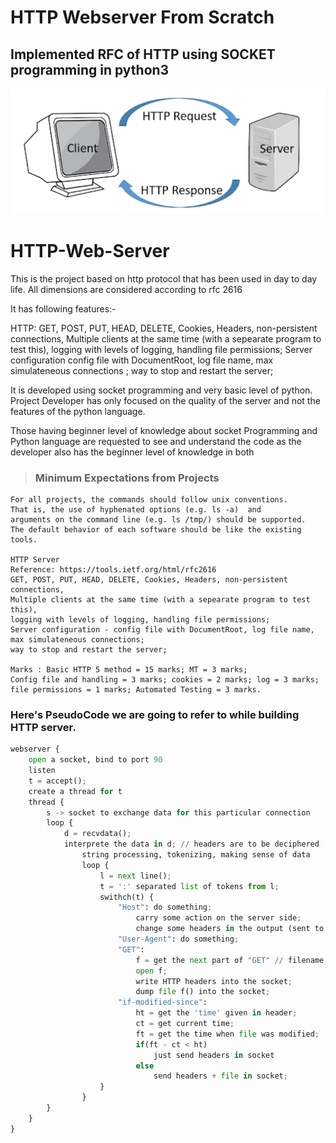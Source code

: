 # HTTP Webserver From Scratch
## Implemented RFC of HTTP using SOCKET programming in python3

![HTTP image](./images/httpImg.png "HTTP image")

# HTTP-Web-Server
This is the project based on http protocol that has been used in day to day life. All dimensions are considered according to rfc 2616

It has following features:-

HTTP: GET, POST, PUT, HEAD, DELETE, Cookies, Headers, non-persistent connections, Multiple clients at the same time
(with a sepearate program to test this), logging with levels of logging, handling file permissions;  Server configuration 
config file with DocumentRoot, log file name, max simulateneous connections ; way to stop and restart the server;

It is developed using socket programming and very basic level of python.
Project Developer has only focused on the quality of the server and not the features of the python language. 

Those having beginner level of knowledge about socket Programming and Python language are requested to see and understand
the code as the developer also has the beginner level of knowledge in both

> ### Minimum  Expectations from Projects
	For all projects, the commands should follow unix conventions. 
	That is, the use of hyphenated options (e.g. ls -a)  and 
	arguments on the command line (e.g. ls /tmp/) should be supported. 
	The default behavior of each software should be like the existing tools.
	
	HTTP Server
	Reference: https://tools.ietf.org/html/rfc2616
	GET, POST, PUT, HEAD, DELETE, Cookies, Headers, non-persistent connections, 
	Multiple clients at the same time (with a sepearate program to test this), 
	logging with levels of logging, handling file permissions;  
	Server configuration - config file with DocumentRoot, log file name, max simulateneous connections; 
	way to stop and restart the server;
	
	Marks : Basic HTTP 5 method = 15 marks; MT = 3 marks; 
	Config file and handling = 3 marks; cookies = 2 marks; log = 3 marks;  
	file permissions = 1 marks; Automated Testing = 3 marks.

### Here's PseudoCode we are going to refer to while building HTTP server. 
```python
webserver {
	open a socket, bind to port 90
	listen
	t = accept();
	create a thread for t
	thread {
		s -> socket to exchange data for this particular connection
		loop {
			d = recvdata();
			interprete the data in d; // headers are to be deciphered
				string processing, tokenizing, making sense of data
				loop {
					l = next line();
					t = ':' separated list of tokens from l;
					swithch(t) {
						"Host": do something;
							carry some action on the server side;
							change some headers in the output (sent to browser);
						"User-Agent": do something;
						"GET":
							f = get the next part of "GET" // filename;
							open f;
							write HTTP headers into the socket;
							dump file f() into the socket;
						"if-modified-since":
							ht = get the 'time' given in header;
							ct = get current time;
							ft = get the time when file was modified;
							if(ft - ct < ht)
								just send headers in socket
							else
								send headers + file in socket;	
					}
				}	
		}	
	}
}

```
